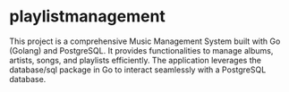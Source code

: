# playlistmanagement
This project is a comprehensive Music Management System built with Go (Golang) and PostgreSQL. It provides functionalities to manage albums, artists, songs, and playlists efficiently. The application leverages the database/sql package in Go to interact seamlessly with a PostgreSQL database.
